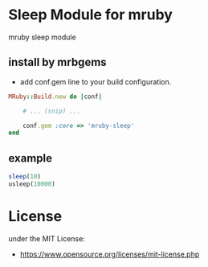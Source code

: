 # Sleep Module for mruby
mruby sleep module

## install by mrbgems
- add conf.gem line to your build configuration.

```ruby
MRuby::Build.new do |conf|

    # ... (snip) ...

    conf.gem :core => 'mruby-sleep'
end
```

## example

```ruby
sleep(10)
usleep(10000)
```

# License
under the MIT License:

* https://www.opensource.org/licenses/mit-license.php


